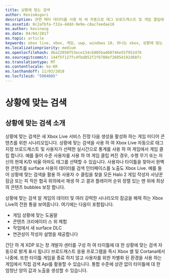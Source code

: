 ```yaml
---
title: 상황에 맞는 검색
author: KevinAsgari
description: 관련 메타 데이터를 사용 하 여 자동으로 태그 브로드캐스트 및 게임 클립에 상황에 맞는 검색을 사용 하는 방법을 알아봅니다.
ms.assetid: 0c2afbfa-f32a-4ddd-9e9e-c8ac7eedae18
ms.author: kevinasg
ms.date: 04/04/2017
ms.topic: article
keywords: xbox live, xbox, 게임, uwp, windows 10, 하나는 xbox, 상황에 맞는 검색, 브로드캐스트, 게임 클립
ms.localizationpriority: medium
ms.openlocfilehash: dba22050f53ece134cb805bad60746e55f952476
ms.sourcegitcommit: 144f5f127fc4fbd852f2f6780ef26054192d68fc
ms.translationtype: MT
ms.contentlocale: ko-KR
ms.lasthandoff: 11/03/2018
ms.locfileid: "5984085"
---
```

# <a name="contextual-search"></a>상황에 맞는 검색

## <a name="introducing-contextual-search"></a>상황에 맞는 검색 소개
상황에 맞는 검색은 새 Xbox Live 서비스 진정 다음 생성을 활성화 하는 게임 미디어 콘텐츠를 위한 시나리오입니다.  상황에 맞는 검색을 사용 하 여 Xbox Live 자동으로 태그 지정 브로드캐스트 및 사용자가 선택한 실시간으로 통계를 사용 하 여 게임에서 게임 클립 합니다. 예를 들어 수준 사용자를 사용 하 여 게임 클립 켜진 경우, 수행 무기 또는 자신의 현재 K/D 비율 아마도 태그를 선택할 수 있습니다.  사용자나 타이틀을 찾아서 완벽 한 콘텐츠를 surface 사용이 데이터를 검색 인터페이스를 노출도 Xbox Live.  예를 들어 상황에 맞는 검색을 활용 하 사용자 수 클립을 찾을 모든 Halo 2 게임 작성자 사냥꾼 잠금 또는 피 작은 협곡 위의에서 재생 하 고 결과 플레이어 순위 정렬 있는 맨 위에 최상의 콘텐츠 bubbles 보장 합니다.  

상황에 맞는 검색 알 게임의 데이터 및 여러 강력한 시나리오의 잠금을 해제 하는 Xbox Live의 전원 통을 보여줍니다.  여기에는 다음이 포함됩니다.

* 게임 상황에 맞는 도움말
* 콘텐츠 크리에이터 스 위 체험
* 작업에서 새 surface DLC
* 연관성이 작성자 설명을 제공합니다

간단 하 게 XDP 또는 창 개발자 센터를 구성 하 여 타이틀에 대 한 상황에 맞는 검색 자동으로 밝게 표시 됩니다 브로드캐스트 응용 프로그램을 즉시 Xbox 셸 및 Cortana에서 나중에.  또한 타이틀 게임을 종료 하지 않고 사용자를 위한 차별화 된 환경을 사용 하는 게임에서 직접 검색 Api를 활용할 수 있습니다.  통합 수준에 상관 없이 타이틀에 대 한 엄청난 양의 값과 노출을 생성할 수 있습니다.
